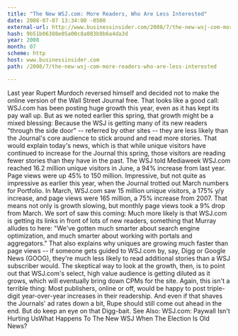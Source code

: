 ```yaml
---
title: "The New WSJ.com: More Readers, Who Are Less Interested"
date: 2008-07-07 13:34:00 -0500
external-url: http://www.businessinsider.com/2008/7/the-new-wsj-com-more-readers-who-are-less-interested
hash: 9b51b06388e05a00c8a083b9b6a4da3d
year: 2008
month: 07
scheme: http
host: www.businessinsider.com
path: /2008/7/the-new-wsj-com-more-readers-who-are-less-interested

---
```


Last year Rupert Murdoch reversed himself and decided not to make the online version of the Wall Street Journal free. That looks like a good call: WSJ.com has been posting huge growth this year, even as it has kept its pay wall up.  But as we noted earlier this spring, that growth might be a mixed blessing: Because the WSJ is getting many of its new readers "through the side door" -- referred by other sites -- they are less likely than the Journal's core audience to stick around and read more stories.  That would explain today's news, which is that while unique visitors have continued to increase for the Journal this spring, those visitors are reading fewer stories than they have in the past.  The WSJ told Mediaweek WSJ.com reached 16.2 million unique visitors in June, a 94% increase from last year. Page views were up 45% to 150 million.  Impressive, but not quite as impressive as earlier this year, when the Journal trotted out March numbers for Portfolio. In March, WSJ.com saw 15 million unique visitors, a 175% y/y increase, and page views were 165 million, a 75% increase from 2007.  That means not only is growth slowing, but monthly page views took a 9% drop from March. We sort of saw this coming:  Much more likely is that WSJ.com is getting its links in front of lots of new readers, something that Murray alludes to here: "We've gotten much smarter about search engine optimization, and much smarter about working with portals and aggregators." That also explains why uniques are growing much faster than page views -- if someone gets guided to WSJ.com by, say, Digg or Google News (GOOG), they're much less likely to read additional stories than a WSJ subscriber would.  The skeptical way to look at the growth, then, is to point out that WSJ.com's select, high value audience is getting diluted as it grows, which will eventually bring down CPMs for the site.  Again, this isn't a terrible thing: Most publishers, online or off, would be happy to post triple-digit year-over-year increases in their readership. And even if that shaves the Journals' ad rates down a bit, Rupe should still come out ahead in the end. But do keep an eye on that Digg-bait.  See Also: WSJ.com: Paywall Isn't Hurting UsWhat Happens To The New WSJ When The Election Is Old News?
